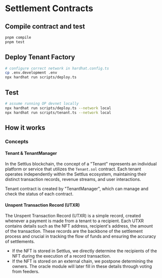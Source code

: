 # Settlement Contracts

## Compile contract and test
```bash
pnpm compile
pnpm test
```

## Deploy Tenant Factory
 
```bash
# configure correct network in hardhat.config.ts
cp .env.development .env
npx hardhat run scripts/deploy.ts
```

## Test

```bash
# assume running OP devnet locally
npx hardhat run scripts/deploy.ts --network local
npx hardhat run scripts/tenant.ts --network local
```

## How it works

### Concepts

#### Tenant & TenantManager
In the Settlus blockchain, the concept of a "Tenant" represents an individual platform or service that utilizes the `Tenant.sol` contract.
Each tenant operates independently within the Settlus ecosystem, maintaining their distinct transaction records, revenue streams, and user interactions.

Tenant contract is created by "TenantManager", which can manage and check the status of each contract. 

#### Unspent Transaction Record (UTXR)
The Unspent Transaction Record (UTXR) is a simple record, created whenever a payment is made from a tenant to a recipient. Each UTXR contains details such as the NFT address, recipient's address, the amount of the transaction.
These records are the backbone of the settlement process and crucial in tracking the flow of funds and ensuring the accuracy of settlements.

- If the NFT is stored in Settlus, we directly determine the recipients of the NFT during the execution of a record transaction.
- If the NFT is stored on an external chain, we postpone determining the owners. The oracle module will later fill in these details through voting from feeders.